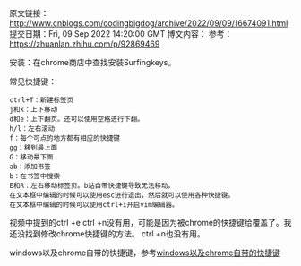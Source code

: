 原文链接：http://www.cnblogs.com/codingbigdog/archive/2022/09/09/16674091.html
提交日期：Fri, 09 Sep 2022 14:20:00 GMT
博文内容：
参考：https://zhuanlan.zhihu.com/p/92869469

安装：在chrome商店中查找安装Surfingkeys。

常见快捷键：
```
ctrl+T：新建标签页
j和k：上下移动
d和e：上下翻页。还可以使用空格进行下翻。 
h/l：左右滚动
f：每个可点的地方都有相应的快捷键
gg：移到最上面
G：移动最下面
ab：添加书签
b：在书签中搜索
E和R：左右移动标签页。b站自带快捷键导致无法移动。
在文本框中编辑的时候可以使用esc进行退出，然后就可以使用各种快捷键。
在文本框中编辑的时候可以使用ctrl+i开启vim编辑器。
```

视频中提到的ctrl +e ctrl +n没有用，可能是因为被chrome的快捷键给覆盖了。我还没找到修改chrome快捷键的方法。
ctrl +n也没有用。

windows以及chrome自带的快捷键，参考[windows以及chrome自带的快捷键](https://blog.csdn.net/qq_42775938/article/details/104141418)